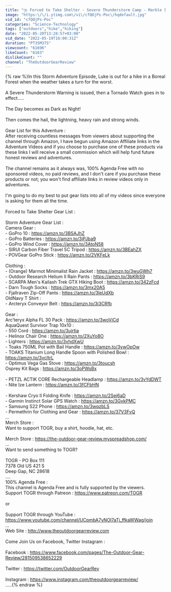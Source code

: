 ```yaml
---
title: "⛈️ Forced to Take Shelter - Severe Thunderstorm Camp - Marble Size Hail Thunder Lightning Rain Wind"
image: "https:\/\/i.ytimg.com\/vi\/cfQOjPs-Poc\/hqdefault.jpg"
vid_id: "cfQOjPs-Poc"
categories: "Science-Technology"
tags: ["outdoors","hike","hiking"]
date: "2022-05-20T13:28:57+03:00"
vid_date: "2022-05-19T16:00:31Z"
duration: "PT35M37S"
viewcount: "61696"
likeCount: "6163"
dislikeCount: ""
channel: "TheOutdoorGearReview"
---
```

{% raw %}In this Storm Adventure Episode, Luke is out for a hike in a Boreal Forest when the weather takes a turn for the worst.<br /><br />A Severe Thunderstorm Warning is issued, then a Tornado Watch goes in to effect.....<br /><br />The Day becomes as Dark as Night!<br /><br />Then comes the hail, the lightning, heavy rain and strong winds.<br /><br />Gear List for this Adventure :<br />After receiving countless messages from viewers about supporting the channel through Amazon, I have begun using Amazon Affiliate links in the Adventure Videos and if you choose to purchase one of these products via these links I will receive a small commission which will help fund future honest reviews and adventures. <br /><br />The channel remains as it always was, 100% Agenda Free with no sponsored videos, no paid reviews, and I don't care if you purchase these products or not; you won't find affiliate links in review videos only in adventures. <br /><br />I'm going to do my best to put gear lists into all of my videos since everyone is asking for them all the time.  <br /><br />Forced to Take Shelter Gear List : <br /><br />Storm Adventure Gear List :<br />Camera Gear :<br />- GoPro 10 : <a rel="nofollow" target="blank" href="https://amzn.to/3BSAJhZ">https://amzn.to/3BSAJhZ</a><br />- GoPro Batteries : <a rel="nofollow" target="blank" href="https://amzn.to/3jPJba9">https://amzn.to/3jPJba9</a><br />- GoPro Wind Cover : <a rel="nofollow" target="blank" href="https://amzn.to/3AtoN58">https://amzn.to/3AtoN58</a><br />- SIRUI Carbon Fiber Travel 5C Tripod : <a rel="nofollow" target="blank" href="https://amzn.to/3BEahZX">https://amzn.to/3BEahZX</a><br />- POVGear GoPro Stick : <a rel="nofollow" target="blank" href="https://amzn.to/2VKFeLk">https://amzn.to/2VKFeLk</a><br /><br />Clothing :<br />- (Orange) Marmot Minimalist Rain Jacket : <a rel="nofollow" target="blank" href="https://amzn.to/3wuGWh7">https://amzn.to/3wuGWh7</a><br />- Outdoor Research Helium II Rain Pants : <a rel="nofollow" target="blank" href="https://amzn.to/3bKRiS9">https://amzn.to/3bKRiS9</a><br />- SCARPA Men's Kailash Trek GTX Hiking Boot : <a rel="nofollow" target="blank" href="https://amzn.to/342zFcd">https://amzn.to/342zFcd</a><br />- Darn Tough Socks : <a rel="nofollow" target="blank" href="https://amzn.to/3mx20A5">https://amzn.to/3mx20A5</a><br />- Fjallraven Zip-Off Pants : <a rel="nofollow" target="blank" href="https://amzn.to/3leUdXb">https://amzn.to/3leUdXb</a><br />OldNavy T Shirt :<br />- Arcteryx Conveyor Belt : <a rel="nofollow" target="blank" href="https://amzn.to/3i3CRfb">https://amzn.to/3i3CRfb</a><br /><br />Gear : <br />Arc’teryx Alpha FL 30 Pack : <a rel="nofollow" target="blank" href="https://amzn.to/3woViCd">https://amzn.to/3woViCd</a><br />AquaQuest Survivor Trap 10x10 : <br />- 550 Cord : <a rel="nofollow" target="blank" href="https://amzn.to/3ujrtia">https://amzn.to/3ujrtia</a><br />- Helinox Chair One : <a rel="nofollow" target="blank" href="https://amzn.to/2XuYo8O">https://amzn.to/2XuYo8O</a><br />- Lighters : <a rel="nofollow" target="blank" href="https://amzn.to/3vhdXwU">https://amzn.to/3vhdXwU</a><br />- Toaks 750ML Pot with Bail Handle : <a rel="nofollow" target="blank" href="https://amzn.to/3ywOpOw">https://amzn.to/3ywOpOw</a><br />- TOAKS Titanium Long Handle Spoon with Polished Bowl : <a rel="nofollow" target="blank" href="https://amzn.to/3vcItrL">https://amzn.to/3vcItrL</a><br />- Optimus Vega Gas Stove : <a rel="nofollow" target="blank" href="https://amzn.to/3toucsh">https://amzn.to/3toucsh</a><br />Osprey Kit Bags : <a rel="nofollow" target="blank" href="https://amzn.to/3oPWsBx">https://amzn.to/3oPWsBx</a><br /><br />- PETZL ACTIK CORE Rechargeable Headlamp : <a rel="nofollow" target="blank" href="https://amzn.to/3vYdDWT">https://amzn.to/3vYdDWT</a><br />- Nite Ize Lantern : <a rel="nofollow" target="blank" href="https://amzn.to/3fCFbHN">https://amzn.to/3fCFbHN</a><br /><br />- Kershaw Cryo II Folding Knife : <a rel="nofollow" target="blank" href="https://amzn.to/2Sej6aD">https://amzn.to/2Sej6aD</a> <br />- Garmin Instinct Solar GPS Watch : <a rel="nofollow" target="blank" href="https://amzn.to/3GvkPMC">https://amzn.to/3GvkPMC</a><br />- Samsung S22 Phone : <a rel="nofollow" target="blank" href="https://amzn.to/3wqzbLS">https://amzn.to/3wqzbLS</a><br /> - Permethrin for Clothing and Gear : <a rel="nofollow" target="blank" href="https://amzn.to/37V3FvQ">https://amzn.to/37V3FvQ</a><br />...<br />Merch Store : <br />Want to support TOGR, buy a shirt, hoodie, hat, etc.<br /><br />Merch Store : <a rel="nofollow" target="blank" href="https://the-outdoor-gear-review.myspreadshop.com/">https://the-outdoor-gear-review.myspreadshop.com/</a><br />...<br />Want to send something to TOGR?<br /><br />TOGR - PO Box 111<br />7378 Old US 421 S<br />Deep Gap, NC 28618<br />....<br />100% Agenda Free : <br />This channel is Agenda Free and is fully supported by the viewers. <br />Support TOGR through Patreon : <a rel="nofollow" target="blank" href="https://www.patreon.com/TOGR">https://www.patreon.com/TOGR</a><br /><br />or<br /><br />Support TOGR through YouTube : <a rel="nofollow" target="blank" href="https://www.youtube.com/channel/UCpmbA7yNOl7aTj_ffkaWWag/join">https://www.youtube.com/channel/UCpmbA7yNOl7aTj_ffkaWWag/join</a><br />...<br />Web Site : <a rel="nofollow" target="blank" href="http://www.theoutdoorgearreview.com">http://www.theoutdoorgearreview.com</a><br /><br />Come Join Us on Facebook, Twitter Instagram :<br /><br />Facebook : <a rel="nofollow" target="blank" href="https://www.facebook.com/pages/The-Outdoor-Gear-Review/281509538652229">https://www.facebook.com/pages/The-Outdoor-Gear-Review/281509538652229</a><br /><br />Twitter : <a rel="nofollow" target="blank" href="https://twitter.com/OutdoorGearRev">https://twitter.com/OutdoorGearRev</a><br /><br />Instagram : <a rel="nofollow" target="blank" href="https://www.instagram.com/theoutdoorgearreview/">https://www.instagram.com/theoutdoorgearreview/</a><br />.....{% endraw %}
